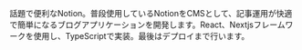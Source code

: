 話題で便利なNotion。普段使用しているNotionをCMSとして、記事運用が快適で簡単になるブログアプリケーションを開発します。React、Nextjsフレームワークを使用し、TypeScriptで実装。最後はデプロイまで行います。